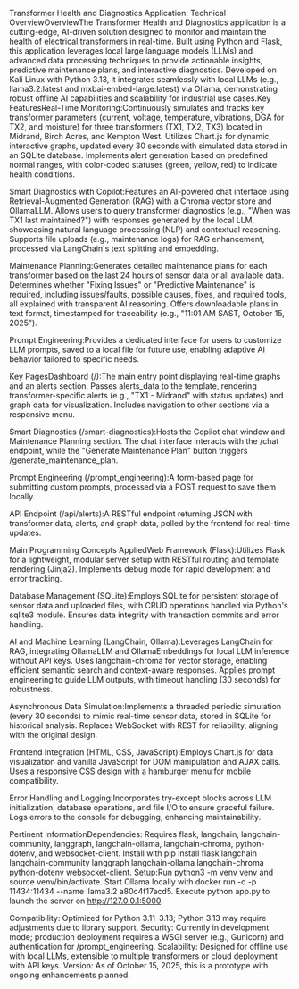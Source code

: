 Transformer Health and Diagnostics Application: Technical OverviewOverviewThe Transformer Health and Diagnostics application is a cutting-edge, AI-driven solution designed to monitor and maintain the health of electrical transformers in real-time. Built using Python and Flask, this application leverages local large language models (LLMs) and advanced data processing techniques to provide actionable insights, predictive maintenance plans, and interactive diagnostics. Developed on Kali Linux with Python 3.13, it integrates seamlessly with local LLMs (e.g., llama3.2:latest and mxbai-embed-large:latest) via Ollama, demonstrating robust offline AI capabilities and scalability for industrial use cases.Key FeaturesReal-Time Monitoring:Continuously simulates and tracks key transformer parameters (current, voltage, temperature, vibrations, DGA for TX2, and moisture) for three transformers (TX1, TX2, TX3) located in Midrand, Birch Acres, and Kempton West.
Utilizes Chart.js for dynamic, interactive graphs, updated every 30 seconds with simulated data stored in an SQLite database.
Implements alert generation based on predefined normal ranges, with color-coded statuses (green, yellow, red) to indicate health conditions.

Smart Diagnostics with Copilot:Features an AI-powered chat interface using Retrieval-Augmented Generation (RAG) with a Chroma vector store and OllamaLLM.
Allows users to query transformer diagnostics (e.g., "When was TX1 last maintained?") with responses generated by the local LLM, showcasing natural language processing (NLP) and contextual reasoning.
Supports file uploads (e.g., maintenance logs) for RAG enhancement, processed via LangChain's text splitting and embedding.

Maintenance Planning:Generates detailed maintenance plans for each transformer based on the last 24 hours of sensor data or all available data.
Determines whether "Fixing Issues" or "Predictive Maintenance" is required, including issues/faults, possible causes, fixes, and required tools, all explained with transparent AI reasoning.
Offers downloadable plans in text format, timestamped for traceability (e.g., "11:01 AM SAST, October 15, 2025").

Prompt Engineering:Provides a dedicated interface for users to customize LLM prompts, saved to a local file for future use, enabling adaptive AI behavior tailored to specific needs.

Key PagesDashboard (/):The main entry point displaying real-time graphs and an alerts section.
Passes alerts_data to the template, rendering transformer-specific alerts (e.g., "TX1 - Midrand" with status updates) and graph data for visualization.
Includes navigation to other sections via a responsive menu.

Smart Diagnostics (/smart-diagnostics):Hosts the Copilot chat window and Maintenance Planning section.
The chat interface interacts with the /chat endpoint, while the "Generate Maintenance Plan" button triggers /generate_maintenance_plan.

Prompt Engineering (/prompt_engineering):A form-based page for submitting custom prompts, processed via a POST request to save them locally.

API Endpoint (/api/alerts):A RESTful endpoint returning JSON with transformer data, alerts, and graph data, polled by the frontend for real-time updates.

Main Programming Concepts AppliedWeb Framework (Flask):Utilizes Flask for a lightweight, modular server setup with RESTful routing and template rendering (Jinja2).
Implements debug mode for rapid development and error tracking.

Database Management (SQLite):Employs SQLite for persistent storage of sensor data and uploaded files, with CRUD operations handled via Python's sqlite3 module.
Ensures data integrity with transaction commits and error handling.

AI and Machine Learning (LangChain, Ollama):Leverages LangChain for RAG, integrating OllamaLLM and OllamaEmbeddings for local LLM inference without API keys.
Uses langchain-chroma for vector storage, enabling efficient semantic search and context-aware responses.
Applies prompt engineering to guide LLM outputs, with timeout handling (30 seconds) for robustness.

Asynchronous Data Simulation:Implements a threaded periodic simulation (every 30 seconds) to mimic real-time sensor data, stored in SQLite for historical analysis.
Replaces WebSocket with REST for reliability, aligning with the original design.

Frontend Integration (HTML, CSS, JavaScript):Employs Chart.js for data visualization and vanilla JavaScript for DOM manipulation and AJAX calls.
Uses a responsive CSS design with a hamburger menu for mobile compatibility.

Error Handling and Logging:Incorporates try-except blocks across LLM initialization, database operations, and file I/O to ensure graceful failure.
Logs errors to the console for debugging, enhancing maintainability.

Pertinent InformationDependencies: Requires flask, langchain, langchain-community, langgraph, langchain-ollama, langchain-chroma, python-dotenv, and websocket-client. Install with pip install flask langchain langchain-community langgraph langchain-ollama langchain-chroma python-dotenv websocket-client.
Setup:Run python3 -m venv venv and source venv/bin/activate.
Start Ollama locally with docker run -d -p 11434:11434 --name llama3.2 a80c4f17acd5.
Execute python app.py to launch the server on http://127.0.0.1:5000.

Compatibility: Optimized for Python 3.11–3.13; Python 3.13 may require adjustments due to library support.
Security: Currently in development mode; production deployment requires a WSGI server (e.g., Gunicorn) and authentication for /prompt_engineering.
Scalability: Designed for offline use with local LLMs, extensible to multiple transformers or cloud deployment with API keys.
Version: As of October 15, 2025, this is a prototype with ongoing enhancements planned.

